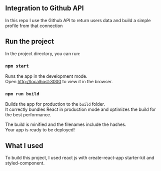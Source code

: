 ## Integration to Github API
In this repo I use the Github API to return users data and build a simple profile from that connection

## Run the project

In the project directory, you can run:

### `npm start`

Runs the app in the development mode.<br>
Open [http://localhost:3000](http://localhost:3000) to view it in the browser.

### `npm run build`

Builds the app for production to the `build` folder.<br>
It correctly bundles React in production mode and optimizes the build for the best performance.

The build is minified and the filenames include the hashes.<br>
Your app is ready to be deployed!

## What I used
To build this project, I used react js with create-react-app starter-kit and styled-component.

